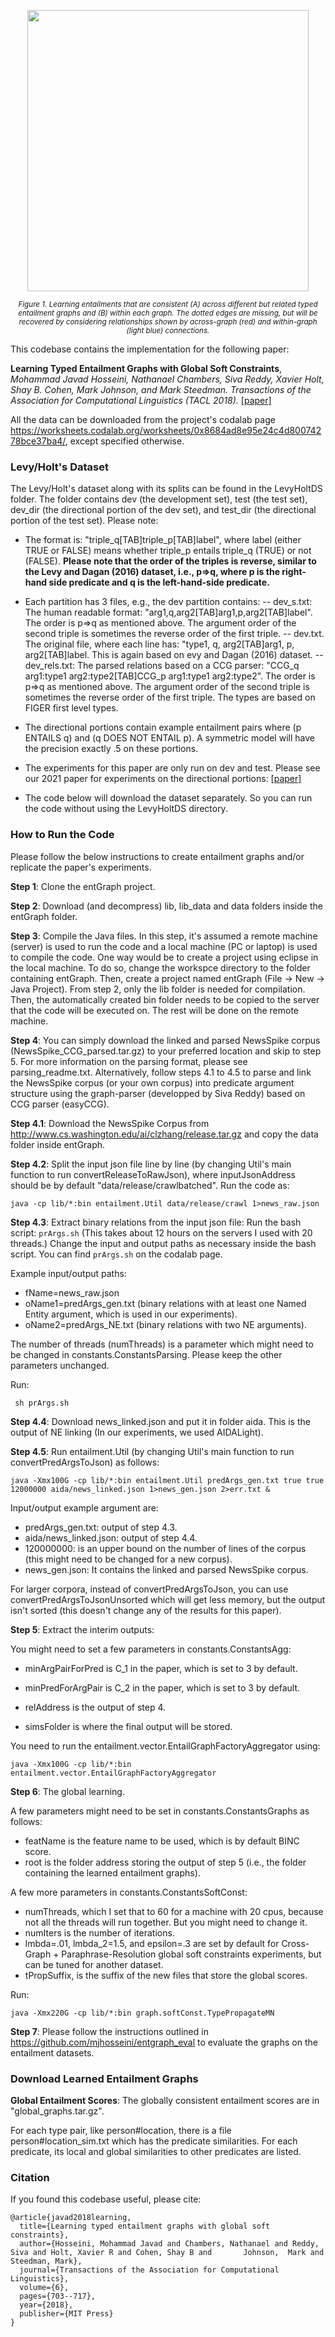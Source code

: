 <div class=figure>
  <p align="center"><img src="https://www.dropbox.com/s/leug5n00jecbsxb/toy_tacl2018.png?raw=1"
    width="450" height=auto></p>
  <p align="center"><small><i>Figure 1. Learning entailments that are consistent (A) across different but related typed entailment graphs and (B) within each graph. The dotted edges are missing, but will be recovered by considering relationships shown by across-graph (red) and within-graph (light blue) connections.</i></small></p>
</div>

This codebase contains the implementation for the following paper:

**Learning Typed Entailment Graphs with Global Soft Constraints**, *Mohammad Javad Hosseini, Nathanael Chambers, Siva Reddy, Xavier Holt, Shay B. Cohen, Mark Johnson, and Mark Steedman. Transactions of the Association for Computational Linguistics (TACL 2018).* [[paper]](https://www.mitpressjournals.org/doi/pdfplus/10.1162/tacl_a_00250)

All the data can be downloaded from the project's codalab page https://worksheets.codalab.org/worksheets/0x8684ad8e95e24c4d80074278bce37ba4/, except specified otherwise.

### Levy/Holt's Dataset

The Levy/Holt's dataset along with its splits can be found in the LevyHoltDS folder. The folder contains dev (the development set), test (the test set), dev_dir (the directional portion of the dev set), and test_dir (the directional portion of the test set). Please note:

- The format is: "triple_q[TAB]triple_p[TAB]label", where label (either TRUE or FALSE) means whether triple_p entails triple_q (TRUE) or not (FALSE). **Please note that the order of the triples is reverse, similar to the Levy and Dagan (2016) dataset, i.e., p=>q, where p is the right-hand side predicate and q is the left-hand-side predicate.**

- Each partition has 3 files, e.g., the dev partition contains:
-- dev_s.txt: The human readable format: "arg1,q,arg2[TAB]arg1,p,arg2[TAB]label". The order is p=>q as mentioned above. The argument order of the second triple is sometimes the reverse order of the first triple.
-- dev.txt. The original file, where each line has: "type1, q, arg2[TAB]arg1, p, arg2[TAB]label. This is again based on evy and Dagan (2016) dataset.
-- dev_rels.txt: The parsed relations based on a CCG parser: "CCG_q arg1:type1 arg2:type2[TAB]CCG_p arg1:type1 arg2:type2". The order is p=>q as mentioned above. The argument order of the second triple is sometimes the reverse order of the first triple. The types are based on FIGER first level types.

- The directional portions contain example entailment pairs where (p ENTAILS q) and (q DOES NOT ENTAIL p). A symmetric model will have the precision exactly .5 on these portions.

- The experiments for this paper are only run on dev and test. Please see our 2021 paper for experiments on the directional portions: [[paper]](https://aclanthology.org/2021.findings-emnlp.238.pdf)
  
- The code below will download the dataset separately. So you can run the code without using the LevyHoltDS directory.

### How to Run the Code

Please follow the below instructions to create entailment graphs and/or replicate the paper's experiments.


**Step 1**: Clone the entGraph project.

**Step 2**: Download (and decompress) lib, lib_data and data folders inside the entGraph folder.

**Step 3**: Compile the Java files. In this step, it's assumed a remote machine (server) is used to run the code and a local machine (PC or laptop) is used to compile the code. One way would be to create a project using eclipse in the local machine. To do so, change the workspce directory to the folder containing entGraph. Then, create a project named entGraph (File -> New -> Java Project). From step 2, only the lib folder is needed for compilation. Then, the automatically created bin folder needs to be copied to the server that the code will be executed on. The rest will be done on the remote machine.

**Step 4**: You can simply download the linked and parsed NewsSpike corpus (NewsSpike_CCG_parsed.tar.gz) to your preferred location and skip to step 5. For more information on the parsing format, please see parsing_readme.txt. Alternatively, follow steps 4.1 to 4.5 to parse and link the NewsSpike corpus (or your own corpus) into predicate argument structure using the graph-parser (developped by Siva Reddy) based on CCG parser (easyCCG).

**Step 4.1**: Download the NewsSpike Corpus from http://www.cs.washington.edu/ai/clzhang/release.tar.gz and copy the data folder inside entGraph.
   
**Step 4.2**: Split the input json file line by line (by changing Util's main function to run convertReleaseToRawJson), where inputJsonAddress should be by default "data/release/crawlbatched". Run the code as:

    java -cp lib/*:bin entailment.Util data/release/crawl 1>news_raw.json

**Step 4.3**: Extract binary relations from the input json file: Run the bash script: `prArgs.sh` (This takes about 12 hours on the servers I used with 20 threads.) Change the input and output paths as necessary inside the bash script. You can find `prArgs.sh` on the codalab page.
    
Example input/output paths:

* fName=news_raw.json
* oName1=predArgs_gen.txt (binary relations with at least one Named Entity argument, which is used in our experiments).
* oName2=predArgs_NE.txt (binary relations with two NE arguments).

The number of threads (numThreads) is a parameter which might need to be changed in constants.ConstantsParsing. Please keep the other parameters unchanged.

Run:
      
     sh prArgs.sh


**Step 4.4**: Download news_linked.json and put it in folder aida. This is the output of NE linking (In our experiments, we used AIDALight).

**Step 4.5**: Run entailment.Util (by changing Util's main function to run convertPredArgsToJson) as follows: 

    java -Xmx100G -cp lib/*:bin entailment.Util predArgs_gen.txt true true 12000000 aida/news_linked.json 1>news_gen.json 2>err.txt &

Input/output example argument are:

* predArgs_gen.txt: output of step 4.3.
* aida/news_linked.json: output of step 4.4.
* 120000000: is an upper bound on the number of lines of the corpus (this might need to be changed for a new corpus).     
* news_gen.json: It contains the linked and parsed NewsSpike corpus.

For larger corpora, instead of convertPredArgsToJson, you can use convertPredArgsToJsonUnsorted which will get less memory, but the output isn't sorted (this doesn't change any of the results for this paper).

**Step 5**: Extract the interim outputs:

You might need to set a few parameters in constants.ConstantsAgg:

* minArgPairForPred is C_1 in the paper, which is set to 3 by default.

* minPredForArgPair is C_2 in the paper, which is set to 3 by default.

* relAddress is the output of step 4.

* simsFolder is where the final output will be stored.

You need to run the entailment.vector.EntailGraphFactoryAggregator using:

    java -Xmx100G -cp lib/*:bin entailment.vector.EntailGraphFactoryAggregator

**Step 6**: The global learning.

A few parameters might need to be set in constants.ConstantsGraphs as follows:

* featName is the feature name to be used, which is by default BINC score.
* root is the folder address storing the output of step 5 (i.e., the folder containing the learned entailment graphs).

A few more parameters in constants.ConstantsSoftConst:

* numThreads, which I set that to 60 for a machine with 20 cpus, because not all the threads will run together. But you might need to change it.
* numIters is the number of iterations.
* lmbda=.01, lmbda_2=1.5, and epsilon=.3 are set by default for Cross-Graph + Paraphrase-Resolution global soft constraints experiments, but can be tuned for another dataset.
* tPropSuffix, is the suffix of the new files that store the global scores.

Run:

    java -Xmx220G -cp lib/*:bin graph.softConst.TypePropagateMN
  
**Step 7**: Please follow the instructions outlined in https://github.com/mjhosseini/entgraph_eval to evaluate the graphs on the entailment datasets.
  


### Download Learned Entailment Graphs

**Global Entailment Scores**: The globally consistent entailment scores are in "global_graphs.tar.gz".

For each type pair, like person#location, there is a file person#location_sim.txt which has the predicate similarities. For each predicate, its local and global similarities to other predicates are listed.



### Citation

If you found this codebase useful, please cite:

    @article{javad2018learning,
      title={Learning typed entailment graphs with global soft constraints},
      author={Hosseini, Mohammad Javad and Chambers, Nathanael and Reddy, Siva and Holt, Xavier R and Cohen, Shay B and       Johnson,  Mark and Steedman, Mark},
      journal={Transactions of the Association for Computational Linguistics},
      volume={6},
      pages={703--717},
      year={2018},
      publisher={MIT Press}
    }
